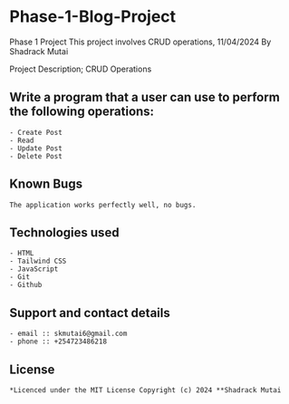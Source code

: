 # Phase-1-Blog-Project
Phase 1 Project
This project involves CRUD operations, 11/04/2024
By Shadrack Mutai

Project Description;
CRUD Operations
## Write a program that a user can use to perform the following operations:
    - Create Post
    - Read
    - Update Post
    - Delete Post


## Known Bugs
    The application works perfectly well, no bugs.

## Technologies used
    - HTML
    - Tailwind CSS
    - JavaScript
    - Git
    - Github

## Support and contact details
    - email :: skmutai6@gmail.com
    - phone :: +254723486218

## License
    *Licenced under the MIT License Copyright (c) 2024 **Shadrack Mutai

##
